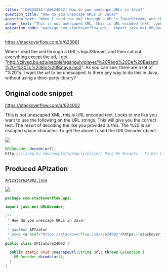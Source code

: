 ```yaml
---
title: "[Q#623861][A#624002] How do you unescape URLs in Java?"
question_title: "How do you unescape URLs in Java?"
question_text: "When I read the xml through a URL's InputStream, and then cut out everything except the url, I get \"http://cliveg.bu.edu/people/sganguly/player/%20Rang%20De%20Basanti%20-%20Tu%20Bin%20Bataye.mp3\". As you can see, there are a lot of \"%20\"s. I want the url to be unescaped. Is there any way to do this in Java, without using a third-party library?"
answer_text: "This is not unescaped XML, this is URL encoded text. Looks to me like you want to use the following on the URL strings. This will give you the correct text. The result of decoding the like you provided is this. The %20 is an escaped space character. To get the above I used the URLDecoder object."
apization_code: "package com.stackoverflow.api;  import java.net.URLDecoder;  /**  * How do you unescape URLs in Java?  *  * @author APIzator  * @see <a href=\"https://stackoverflow.com/a/624002\">https://stackoverflow.com/a/624002</a>  */ public class APIzator624002 {    public static void unescapeUrl(String url) throws Exception {     URLDecoder.decode(url);   } }"
---
```


https://stackoverflow.com/q/623861

When I read the xml through a URL&#x27;s InputStream, and then cut out everything except the url, I get &quot;http://cliveg.bu.edu/people/sganguly/player/%20Rang%20De%20Basanti%20-%20Tu%20Bin%20Bataye.mp3&quot;.
As you can see, there are a lot of &quot;%20&quot;s.
I want the url to be unescaped.
Is there any way to do this in Java, without using a third-party library?



## Original code snippet

https://stackoverflow.com/a/624002

This is not unescaped XML, this is URL encoded text. Looks to me like you want to use the following on the URL strings.
This will give you the correct text. The result of decoding the like you provided is this.
The %20 is an escaped space character. To get the above I used the URLDecoder object.

<div class="code-logo"><img src="/stackoverflow.png" /></div>

```java
URLDecoder.decode(url);
http://cliveg.bu.edu/people/sganguly/player/ Rang De Basanti - Tu Bin Bataye.mp3
```

## Produced APIzation

[`APIzator624002.java`](https://github.com/blind-papers/apization-temp-data/raw/main/search/APIzator624002.java)

<div class="code-logo"><img src="/apizator.png" /></div>

```java
package com.stackoverflow.api;

import java.net.URLDecoder;

/**
 * How do you unescape URLs in Java?
 *
 * @author APIzator
 * @see <a href="https://stackoverflow.com/a/624002">https://stackoverflow.com/a/624002</a>
 */
public class APIzator624002 {

  public static void unescapeUrl(String url) throws Exception {
    URLDecoder.decode(url);
  }
}

```
